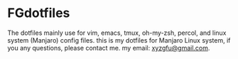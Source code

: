 # FGdotfiles
The dotfiles mainly use for vim, emacs, tmux, oh-my-zsh, percol, and linux system (Manjaro) config files.
this is my dotfiles for Manjaro Linux system, if you any questions, please contact me.
my email: xyzgfu@gmail.com.
